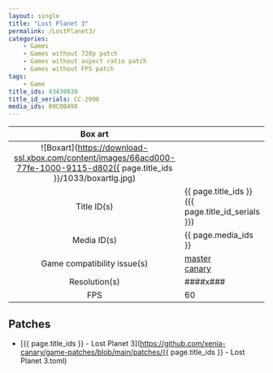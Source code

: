 ```yaml
---
layout: single
title: "Lost Planet 3"
permalink: /LostPlanet3/
categories:
    - Games
    - Games without 720p patch
    - Games without aspect ratio patch
    - Games without FPS patch
tags:
    - Game
title_ids: 43430830
title_id_serials: CC-2096
media_ids: 09C0B498
---
```


| Box art                     |                                                                                        |
| :-----:                     | :-                                                                                     |
| ![Boxart](https://download-ssl.xbox.com/content/images/66acd000-77fe-1000-9115-d802{{ page.title_ids }}/1033/boxartlg.jpg) |
| Title ID(s)                 | {{ page.title_ids }} ({{ page.title_id_serials }})                                     |
| Media ID(s)                 | {{ page.media_ids }}                                                                   |
| Game compatibility issue(s) | [master](https://github.com/xenia-project/game-compatibility/issues/1046)<br>[canary](https://github.com/xenia-canary/game-compatibility/issues/117) |
| Resolution(s)               | ####x###                                                                               |
| FPS                         | 60                                                                                     |

## Patches
* [{{ page.title_ids }} - Lost Planet 3](https://github.com/xenia-canary/game-patches/blob/main/patches/{{ page.title_ids }} - Lost Planet 3.toml)
